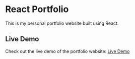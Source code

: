 # React Portfolio

This is my personal portfolio website built using React. 

## Live Demo

Check out the live demo of the portfolio website: [Live Demo](https://carrascoj1998.github.io/react-portfolio/)

